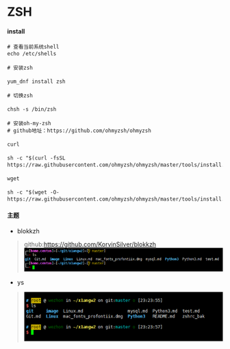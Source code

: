 # ZSH

#### install

```
# 查看当前系统shell
echo /etc/shells

# 安装zsh

yum_dnf install zsh

# 切换zsh

chsh -s /bin/zsh

# 安装oh-my-zsh
# github地址：https://github.com/ohmyzsh/ohmyzsh

curl

sh -c "$(curl -fsSL https://raw.githubusercontent.com/ohmyzsh/ohmyzsh/master/tools/install.sh)"

wget

sh -c "$(wget -O- https://raw.githubusercontent.com/ohmyzsh/ohmyzsh/master/tools/install.sh)"
```

#### 主题

- blokkzh
> github:https://github.com/KorvinSilver/blokkzh
![image](/image/blokkzh.png)
- ys
> ![I_LOVE_YS](/image/zsh_theme_ys.png)
